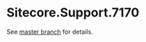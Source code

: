 # Sitecore.Support.7170

See [master branch](https://github.com/sitecoresupport/Sitecore.Support.7170) for details.